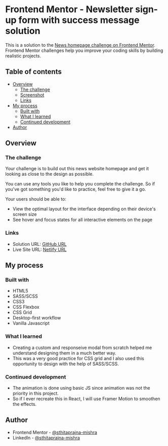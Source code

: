 # Frontend Mentor - Newsletter sign-up form with success message solution

This is a solution to the [News homepage challenge on Frontend Mentor](https://www.frontendmentor.io/challenges/news-homepage-H6SWTa1MFl). Frontend Mentor challenges help you improve your coding skills by building realistic projects.

## Table of contents

- [Overview](#overview)
  - [The challenge](#the-challenge)
  - [Screenshot](#screenshot)
  - [Links](#links)
- [My process](#my-process)
  - [Built with](#built-with)
  - [What I learned](#what-i-learned)
  - [Continued development](#continued-development)
- [Author](#author)

## Overview

### The challenge

Your challenge is to build out this news website homepage and get it looking as close to the design as possible.

You can use any tools you like to help you complete the challenge. So if you've got something you'd like to practice, feel free to give it a go.

Your users should be able to:

- View the optimal layout for the interface depending on their device's screen size
- See hover and focus states for all interactive elements on the page

### Links

- Solution URL: [GitHub URL](https://github.com/sthitaprajna-mishra/news-homepage-main)
- Live Site URL: [Netlify URL]()

## My process

### Built with

- HTML5
- SASS/SCSS
- CSS3
- CSS Flexbox
- CSS Grid
- Desktop-first workflow
- Vanilla Javascript

### What I learned

- Creating a custom and responseive modal from scratch helped me understand designing them in a much better way.
- This was a very good practice for CSS grid and I also used this opportunity to design with the help of SASS/SCSS.

### Continued development

- The animation is done using basic JS since animation was not the priority in this project.
- So if I ever recreate this in React, I will use Framer Motion to smoothen the effects.

## Author

- Frontend Mentor - [@sthitaprajna-mishra](https://www.frontendmentor.io/profile/sthitaprajna-mishra)
- LinkedIn - [@sthitaprajna-mishra](https://www.linkedin.com/in/sthitaprajna-mishra-b63940153/)
